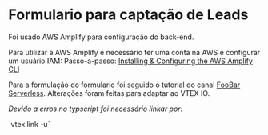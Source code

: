 # Formulario para captação de Leads

Foi usado AWS Amplify para configuração do back-end.

Para utilizar a AWS Amplify é necessário ter uma conta na AWS e configurar um usuário IAM: 
Passo-a-passo: [Installing & Configuring the AWS Amplify CLI](https://www.youtube.com/watch?v=fWbM5DLh25U&t=59s)

Para a formulação do formulario foi seguido o tutorial do canal [FooBar Serverless](https://www.youtube.com/watch?v=cJUtkerwIQM). 
Alterações foram feitas para adaptar ao VTEX IO. 

*Devido a erros no typscript foi necessário linkar por:*

ˋvtex link -uˋ

